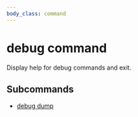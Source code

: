 ```yaml
---
body_class: command
---
```


# debug command

<section>

Display help for debug commands and exit.

</section>

<section>

## Subcommands

- [debug dump]({{site_prefix}}/commands/debug-dump.html)
</section>
